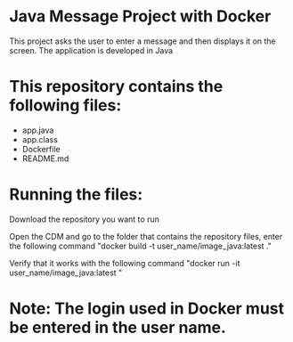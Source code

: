 # Java Message Project with Docker

This project asks the user to enter a message and then displays it on the screen. The application is developed in Java

# This repository contains the following files:
- app.java
- app.class
- Dockerfile
- README.md

# Running the files:
Download the repository you want to run

Open the CDM and go to the folder that contains the repository files, enter the following command "docker build -t user_name/image_java:latest ."

Verify that it works with the following command "docker run -it user_name/image_java:latest "

# Note: The login used in Docker must be entered in the user name.
